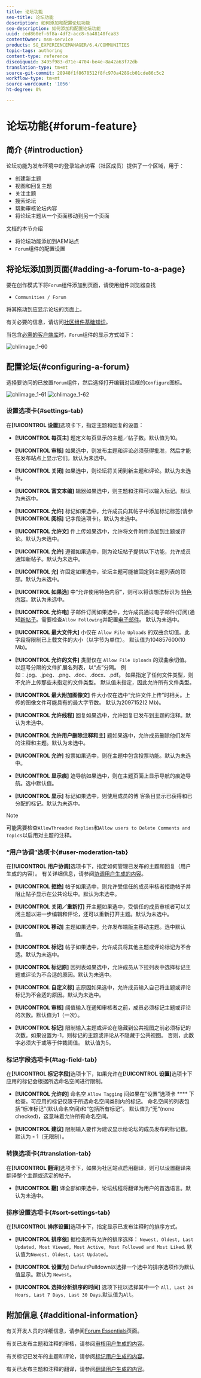 ```yaml
---
title: 论坛功能
seo-title: 论坛功能
description: 如何添加和配置论坛功能
seo-description: 如何添加和配置论坛功能
uuid: ced860ef-6f8a-4df2-acc8-6a48140fca83
contentOwner: msm-service
products: SG_EXPERIENCEMANAGER/6.4/COMMUNITIES
topic-tags: authoring
content-type: reference
discoiquuid: 3495f983-d71e-4704-be4e-8a42a63f72db
translation-type: tm+mt
source-git-commit: 28948f1f8678512f8fc970a4289cb01cde86c5c2
workflow-type: tm+mt
source-wordcount: '1056'
ht-degree: 0%

---
```



# 论坛功能{#forum-feature}

## 简介 {#introduction}

论坛功能为发布环境中的登录站点访客（社区成员）提供了一个区域，用于：

* 创建新主题
* 视图和回复主题
* 关注主题
* 搜索论坛
* 帮助审核论坛内容
* 将论坛主题从一个页面移动到另一个页面

文档的本节介绍

* 将论坛功能添加到AEM站点
* `Forum`组件的配置设置

## 将论坛添加到页面{#adding-a-forum-to-a-page}

要在创作模式下将`Forum`组件添加到页面，请使用组件浏览器查找

* `Communities / Forum`

将其拖动到应显示论坛的页面上。

有关必要的信息，请访问[社区组件基础知识](basics.md)。

当包含[必需的客户端库](essentials-forum.md#essentials-for-client-side)时，`Forum`组件的显示方式如下：

![chlimage_1-60](assets/chlimage_1-60.png)

## 配置论坛{#configuring-a-forum}

选择要访问的已放置`Forum`组件，然后选择打开编辑对话框的`Configure`图标。

![chlimage_1-61](assets/chlimage_1-61.png) ![chlimage_1-62](assets/chlimage_1-62.png)

### 设置选项卡{#settings-tab}

在&#x200B;**[!UICONTROL 设置]**&#x200B;选项卡下，指定主题和回复的设置：

* **[!UICONTROL 每页主]**
题定义每页显示的主题／帖子数。默认值为10。

* **[!UICONTROL 审核]**
如果选中，则发布主题和评论必须获得批准，然后才能在发布站点上显示它们。默认为未选中。

* **[!UICONTROL 关闭]**
如果选中，则论坛将关闭到新主题和评论。默认为未选中。

* **[!UICONTROL 富文本编]**
辑器如果选中，则主题和注释可以输入标记。默认为未选中。

* **[!UICONTROL 允许]**
标记如果选中，允许成员向其帖子中添加标记标签(请参 **[!UICONTROL 阅标]** 记字段选项卡)。默认为未选中。

* **[!UICONTROL 允许文]**
件上传如果选中，允许将文件附件添加到主题或评论。默认为未选中。

* **[!UICONTROL 允许]**
遵循如果选中，则为论坛帖子提供以下功能，允许成员 [](notifications.md) 通知新帖子。默认为未选中。

* **[!UICONTROL 允]**
许固定如果选中，论坛主题可能被固定到主题列表的顶部。默认为未选中。

* **[!UICONTROL 如果选]**
中“允许使用特色内容”，则可以将该想法标识为 [特色内容](featured.md)。默认为未选中。

* **[!UICONTROL 允许电]**
子邮件订阅如果选中，允许成员通过电子邮件(订阅)通知[新帖子](subscriptions.md)。需要检查`Allow Following`并配置[电子邮件](email.md)。 默认为未选中。

* **[!UICONTROL 最大文件大]**
小仅在 
`Allow File Uploads` 的双曲余切值。此字段将限制已上载文件的大小（以字节为单位）。 默认值为104857600(10 Mb)。

* **[!UICONTROL 允许的文件]**
类型仅在 
`Allow File Uploads` 的双曲余切值。以逗号分隔的文件扩展名列表，以“点”分隔。 例如：.jpg、.jpeg、.png、.doc、.docx、.pdf。 如果指定了任何文件类型，则不允许上传那些未指定的文件类型。 默认值未指定，因此允许所有文件类型。

* **[!UICONTROL 最大附加图像文]**
件大小仅在选中“允许文件上传”时相关。上传的图像文件可能具有的最大字节数。 默认为2097152(2 Mb)。

* **[!UICONTROL 允许线程]**
回复如果选中，允许回复已发布到主题的注释。默认为未选中。

* **[!UICONTROL 允许用户删除注释和主]**
题如果选中，允许成员删除他们发布的注释和主题。默认为未选中。

* **[!UICONTROL 允许]**
投票如果选中，则在主题中包含投票功能。默认为未选中。

* **[!UICONTROL 显示痕]**
迹导航如果选中，则在主题页面上显示导航的痕迹导航。选中默认值。

* **[!UICONTROL 显示]**
标记如果选中，则使用成员的博 [](implementing-scoring.md) 客条目显示已获得和已分配的标记。默认为未选中。

>[!NOTE]
>
>可能需要检查`AllowThreaded Replies`和`Allow users to Delete Comments and Topics`以启用对主题的注释。

### “用户协调”选项卡{#user-moderation-tab}

在&#x200B;**[!UICONTROL 用户协调]**&#x200B;选项卡下，指定如何管理已发布的主题和回复（用户生成的内容）。 有关详细信息，请参阅[协调用户生成的内容](moderate-ugc.md)。

* **[!UICONTROL 拒绝]**
帖子如果选中，则允许受信任的成员审核者拒绝帖子并阻止帖子显示在公共论坛中。默认为未选中。

* **[!UICONTROL 关闭／重新打]**
开主题如果选中，受信任的成员审核者可以关闭主题以进一步编辑和评论，还可以重新打开主题。默认为未选中。

* **[!UICONTROL 移动]**
主题如果选中，允许发布端版主移动主题。选中默认值。

* **[!UICONTROL 标记]**
帖子如果选中，允许成员将其他主题或评论标记为不合适。默认为未选中。

* **[!UICONTROL 标记原]**
因列表如果选中，允许成员从下拉列表中选择标记主题或评论为不合适的原因。默认为未选中。

* **[!UICONTROL 自定义标]**
志原因如果选中，允许成员输入自己将主题或评论标记为不合适的原因。默认为未选中。

* **[!UICONTROL 审核]**
阈值输入在通知审核者之前，成员必须标记主题或评论的次数。默认值为1（一次）。

* **[!UICONTROL 标记]**
限制输入主题或评论在隐藏到公共视图之前必须标记的次数。如果设置为-1，则标记的主题或评论从不隐藏于公共视图。 否则，此数字必须大于或等于仲裁阈值。 默认值为5。

### 标记字段选项卡{#tag-field-tab}

在&#x200B;**[!UICONTROL 标记字段]**&#x200B;选项卡下，如果允许在&#x200B;**[!UICONTROL 设置]**&#x200B;选项卡下应用的标记会根据所选命名空间进行限制。

* **[!UICONTROL 允许的]**
命名空 `Allow Tagging` 间如果在“设置”选项卡 **** 下检查。可应用的标记仅限于所选命名空间类别内的标记。 命名空间的列表包括“标准标记”(默认命名空间)和“包括所有标记”。 默认值为“无”(none checked)，这意味着允许所有命名空间。

* **[!UICONTROL 建议]**
限制输入要作为建议显示给论坛的成员发布的标记数。默认为 
**-** 1（无限制）。

### 转换选项卡{#translation-tab}

在&#x200B;**[!UICONTROL 翻译]**&#x200B;选项卡下，如果为社区站点启用翻译，则可以设置翻译来翻译整个主题或选定的帖子。

* **[!UICONTROL 翻]**
译全部如果选中，论坛线程将翻译为用户的首选语言。默认为未选中。

### 排序设置选项卡{#sort-settings-tab}

在&#x200B;**[!UICONTROL 排序设置]**&#x200B;选项卡下，指定显示已发布注释时的排序方式。

* **[!UICONTROL 排序依]**
据检查所有允许的排序选择： 
`Newest, Oldest, Last Updated, Most Viewed, Most Active, Most Followed and Most Liked`. 默认值为`Newest, Oldest, Last Updated`。

* **[!UICONTROL 设置为]**
DefaultPulldown以选择一个选中的排序选项作为默认值显示。默认为 
`Newest`。

* **[!UICONTROL 选择分析排序的时间]**
选项下拉以选择其中一个 
`All, Last 24 Hours, Last 7 Days, Last 30 Days`.默认值为`All`。

## 附加信息 {#additional-information}

有关开发人员的详细信息，请参阅[Forum Essentials](essentials-forum.md)页面。

有关已发布主题和注释的审核，请参阅[审核用户生成的内容](moderate-ugc.md)。

有关标记已发布的主题和评论，请参阅[标记用户生成的内容](tag-ugc.md)。

有关已发布主题和注释的翻译，请参阅[翻译用户生成的内容](translate-ugc.md)。
